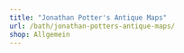 ```yaml
---
title: "Jonathan Potter's Antique Maps"
url: /bath/jonathan-potters-antique-maps/
shop: Allgemein
---
```

